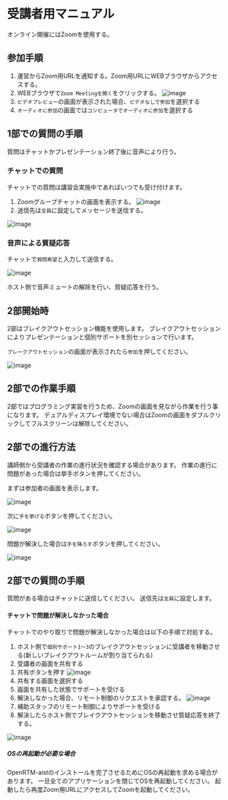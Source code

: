 # 受講者用マニュアル

オンライン開催にはZoomを使用する。

## 参加手順

1. 運営からZoom用URLを通知する。Zoom用URLにWEBブラウザからアクセスする。
1. WEBブラウザで`Zoom Meetingを開く`をクリックする。
![image](https://user-images.githubusercontent.com/6216077/81894091-f5ae9780-95e9-11ea-887b-8ee4ea385980.png)
1. `ビデオプレビュー`の画面が表示された場合、`ビデオなしで参加`を選択する
1. `オーディオに参加`の画面では`コンピュータでオーディオに参加`を選択する

## 1部での質問の手順

質問はチャットかプレゼンテーション終了後に音声により行う。

### チャットでの質問
チャットでの質問は講習会実施中であればいつでも受け付けます。

1. Zoomグループチャットの画面を表示する。
![image](https://user-images.githubusercontent.com/6216077/81928694-a46dca80-9620-11ea-8177-3e03ec076484.png)
1. 送信先は`全員`に設定してメッセージを送信する。

![image](https://user-images.githubusercontent.com/6216077/81923642-f4e12a00-9618-11ea-84de-91ce4cdabeb9.png)

### 音声による質疑応答
チャットで`質問希望`と入力して送信する。

![image](https://user-images.githubusercontent.com/6216077/81924058-8b155000-9619-11ea-8b0b-41faea315fb4.png)

ホスト側で音声ミュートの解除を行い、質疑応答を行う。

## 2部開始時
2部はブレイクアウトセッション機能を使用します。
ブレイクアウトセッションによりプレゼンテーションと個別サポートを別セッションで行います。

`ブレークアウトセッション`の画面が表示されたら`参加`を押してください。

![image](https://user-images.githubusercontent.com/6216077/81927189-33c5ae80-961e-11ea-9f87-e719e82364cf.png)


## 2部での作業手順
2部ではプログラミング実習を行うため、Zoomの画面を見ながら作業を行う事になります。
デュアルディスプレイ環境でない場合はZoomの画面をダブルクリックしてフルスクリーンは解除してください。

## 2部での進行方法
講師側から受講者の作業の進行状況を確認する場合があります。
作業の進行に問題があった場合は挙手ボタンを押してください。

まずは参加者の画面を表示します。

![image](https://user-images.githubusercontent.com/6216077/81927663-fd3c6380-961e-11ea-87f3-ad9468ba4f1b.png)

次に`手を挙げる`ボタンを押してください。

![image](https://user-images.githubusercontent.com/6216077/81927547-c9f9d480-961e-11ea-9ffa-8472377e9535.png)

問題が解決した場合は`手を降ろす`ボタンを押してください。

![image](https://user-images.githubusercontent.com/6216077/81927605-e564df80-961e-11ea-9bf6-4587c6a2c1cf.png)

## 2部での質問の手順
質問がある場合はチャットに送信してください。
送信先は`全員`に設定します。

#### チャットで問題が解決しなかった場合
チャットでのやり取りで問題が解決しなかった場合は以下の手順で対処する。

1. ホスト側で`個別サポート1～3`のブレイクアウトセッションに受講者を移動させる(新しいブレイクアウトルームが割り当てられる)
1. 受講者の画面を共有する
  1. 共有ボタンを押す
![image](https://user-images.githubusercontent.com/6216077/81927911-6623db80-961f-11ea-8c21-42cf3a4e9dcf.png)
  1. 共有する画面を選択する
1. 画面を共有した状態でサポートを受ける
1. 解決しなかった場合、リモート制御のリクエストを承認する。
![image](https://user-images.githubusercontent.com/6216077/81928516-56f15d80-9620-11ea-9746-ab30579aaf43.png)
1. 補助スタッフのリモート制御によりサポートを受ける
1. 解決したらホスト側でブレイクアウトセッションを移動させ質疑応答を終了する。

![image](https://user-images.githubusercontent.com/6216077/81926148-7edec200-961c-11ea-83b3-69d8208257d3.png)

##### OSの再起動が必要な場合
OpenRTM-aistのインストールを完了させるためにOSの再起動を求める場合があります。
一旦全てのアプリケーションを閉じてOSを再起動してください。
起動したら再度Zoom用URLにアクセスしてZoomを起動してください。

